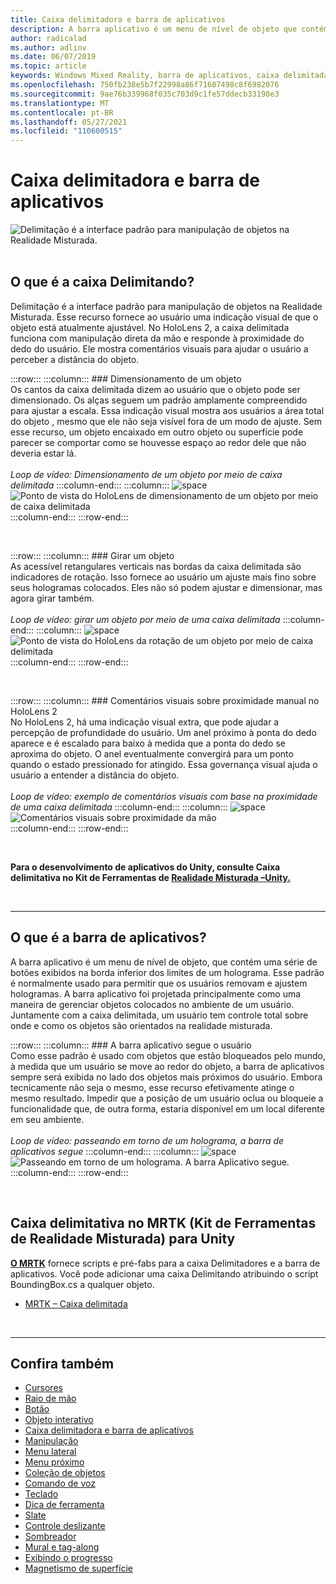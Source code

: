```yaml
---
title: Caixa delimitadora e barra de aplicativos
description: A barra aplicativo é um menu de nível de objeto que contém uma série de botões exibidos na borda inferior dos limites de um holograma.
author: radicalad
ms.author: adlinv
ms.date: 06/07/2019
ms.topic: article
keywords: Windows Mixed Reality, barra de aplicativos, caixa delimitada, headset de realidade misturada, headset de realidade misturada do Windows, headset de realidade virtual, HoloLens, MRTK, Kit de Ferramentas de Realidade Misturada
ms.openlocfilehash: 750fb238e5b7f22998a86f71607498c8f6982076
ms.sourcegitcommit: 9ae76b339968f035c703d9c1fe57ddecb33198e3
ms.translationtype: MT
ms.contentlocale: pt-BR
ms.lasthandoff: 05/27/2021
ms.locfileid: "110600515"
---
```

# <a name="bounding-box-and-app-bar"></a>Caixa delimitadora e barra de aplicativos
![Delimitação é a interface padrão para manipulação de objetos na Realidade Misturada.](images/UX_Hero_BoundingBox.jpg)<br>
<br>

## <a name="what-is-the-bounding-box"></a>O que é a caixa Delimitando?

Delimitação é a interface padrão para manipulação de objetos na Realidade Misturada. Esse recurso fornece ao usuário uma indicação visual de que o objeto está atualmente ajustável. No HoloLens 2, a caixa delimitada funciona com manipulação direta da mão e responde à proximidade do dedo do usuário. Ele mostra comentários visuais para ajudar o usuário a perceber a distância do objeto.

:::row:::
    :::column:::
        ### <a name="scaling-an-objectbr"></a>Dimensionamento de um objeto<br>
        Os cantos da caixa delimitada dizem ao usuário que o objeto pode ser dimensionado. Os alças seguem um padrão amplamente compreendido para ajustar a escala. Essa indicação visual mostra aos usuários a área total do objeto , mesmo que ele não seja visível fora de um modo de ajuste. Sem esse recurso, um objeto encaixado em outro objeto ou superfície pode parecer se comportar como se houvesse espaço ao redor dele que não deveria estar lá.<br>
        <br>
        *Loop de vídeo: Dimensionamento de um objeto por meio de caixa delimitada*
    :::column-end:::
        :::column:::
        ![space](images/spacer-20x582.png)<br>
       ![Ponto de vista do HoloLens de dimensionamento de um objeto por meio de caixa delimitada](images/HoloLens2_BoundingBox.gif)<br>
    :::column-end:::
:::row-end:::

<br>

:::row:::
    :::column:::
        ### <a name="rotating-an-objectbr"></a>Girar um objeto<br>
        As acessível retangulares verticais nas bordas da caixa delimitada são indicadores de rotação. Isso fornece ao usuário um ajuste mais fino sobre seus hologramas colocados. Eles não só podem ajustar e dimensionar, mas agora girar também.<br>
        <br>
        *Loop de vídeo: girar um objeto por meio de uma caixa delimitada*
    :::column-end:::
        :::column:::
        ![space](images/spacer-20x582.png)<br>
       ![Ponto de vista do HoloLens da rotação de um objeto por meio de caixa delimitada](images/HoloLens2_BoundingBox_Rotate.gif)<br>
    :::column-end:::
:::row-end:::

<br>

:::row:::
    :::column:::
        ### <a name="visual-feedback-on-hand-proximity-on-hololens-2br"></a>Comentários visuais sobre proximidade manual no HoloLens 2<br>
        No HoloLens 2, há uma indicação visual extra, que pode ajudar a percepção de profundidade do usuário. Um anel próximo à ponta do dedo aparece e é escalado para baixo à medida que a ponta do dedo se aproxima do objeto. O anel eventualmente convergirá para um ponto quando o estado pressionado for atingido. Essa governança visual ajuda o usuário a entender a distância do objeto.<br>
        <br>
        *Loop de vídeo: exemplo de comentários visuais com base na proximidade de uma caixa delimitada*
    :::column-end:::
        :::column:::
        ![space](images/spacer-20x582.png)<br>
       ![Comentários visuais sobre proximidade da mão](images/HoloLens2_Proximity.gif)<br>
    :::column-end:::
:::row-end:::

<br>

**Para o desenvolvimento de aplicativos do Unity, consulte Caixa delimitativa no Kit de Ferramentas de [Realidade Misturada –Unity.](https://microsoft.github.io/MixedRealityToolkit-Unity/Documentation/README_BoundingBox.html)**

<br>

---

## <a name="what-is-the-app-bar"></a>O que é a barra de aplicativos?

A barra aplicativo é um menu de nível de objeto, que contém uma série de botões exibidos na borda inferior dos limites de um holograma. Esse padrão é normalmente usado para permitir que os usuários removam e ajustem hologramas. A barra aplicativo foi projetada principalmente como uma maneira de gerenciar objetos colocados no ambiente de um usuário. Juntamente com a caixa delimitada, um usuário tem controle total sobre onde e como os objetos são orientados na realidade misturada.

:::row:::
    :::column:::
        ### <a name="the-app-bar-follows-the-userbr"></a>A barra aplicativo segue o usuário<br>
        Como esse padrão é usado com objetos que estão bloqueados pelo mundo, à medida que um usuário se move ao redor do objeto, a barra de aplicativos sempre será exibida no lado dos objetos mais próximos do usuário. Embora tecnicamente não seja o mesmo, esse recurso efetivamente atinge o mesmo resultado. Impedir que a posição de um usuário oclua ou bloqueie a funcionalidade que, de outra forma, estaria disponível em um local diferente em seu ambiente. <br>
        <br>
        *Loop de vídeo: passeando em torno de um holograma, a barra de aplicativos segue*
    :::column-end:::
        :::column:::
        ![space](images/spacer-20x582.png)<br>
       ![Passeando em torno de um holograma. A barra Aplicativo segue.](images/HoloLens2_AppBarFollowing.gif)<br>
    :::column-end:::
:::row-end:::

<br>


## <a name="bounding-box-in-mrtk-mixed-reality-toolkit-for-unity"></a>Caixa delimitativa no MRTK (Kit de Ferramentas de Realidade Misturada) para Unity
**[O MRTK](https://github.com/Microsoft/MixedRealityToolkit-Unity)** fornece scripts e pré-fabs para a caixa Delimitadores e a barra de aplicativos. Você pode adicionar uma caixa Delimitando atribuindo o script BoundingBox.cs a qualquer objeto.

* [MRTK – Caixa delimitada](/windows/mixed-reality/mrtk-unity/features/ux-building-blocks/bounding-box)


<br>

---


## <a name="see-also"></a>Confira também

* [Cursores](cursors.md)
* [Raio de mão](point-and-commit.md)
* [Botão](button.md)
* [Objeto interativo](interactable-object.md)
* [Caixa delimitadora e barra de aplicativos](app-bar-and-bounding-box.md)
* [Manipulação](direct-manipulation.md)
* [Menu lateral](hand-menu.md)
* [Menu próximo](near-menu.md)
* [Coleção de objetos](object-collection.md)
* [Comando de voz](voice-input.md)
* [Teclado](keyboard.md)
* [Dica de ferramenta](tooltip.md)
* [Slate](slate.md)
* [Controle deslizante](slider.md)
* [Sombreador](shader.md)
* [Mural e tag-along](billboarding-and-tag-along.md)
* [Exibindo o progresso](progress.md)
* [Magnetismo de superfície](surface-magnetism.md)